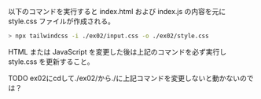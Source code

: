 以下のコマンドを実行すると index.html および index.js の内容を元に style.css ファイルが作成される。

```sh
> npx tailwindcss -i ./ex02/input.css -o ./ex02/style.css
```

HTML または JavaScript を変更した後は上記のコマンドを必ず実行し style.css を更新すること。

TODO ex02にcdして./ex02/から./に上記コマンドを変更しないと動かないのでは？
